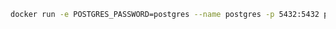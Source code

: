 ```bash
docker run -e POSTGRES_PASSWORD=postgres --name postgres -p 5432:5432 postgres
```

```sql
```